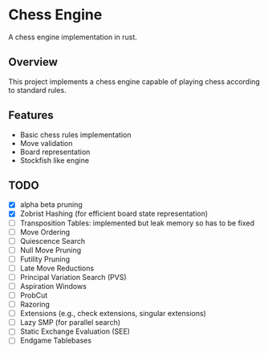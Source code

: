 # Chess Engine

A chess engine implementation in rust.

## Overview

This project implements a chess engine capable of playing chess according to standard rules.

## Features

- Basic chess rules implementation
- Move validation
- Board representation
- Stockfish like engine

## TODO

- [x] alpha beta pruning
- [x] Zobrist Hashing (for efficient board state representation)
- [ ] Transposition Tables: implemented but leak memory so has to be fixed
- [ ] Move Ordering
- [ ] Quiescence Search
- [ ] Null Move Pruning
- [ ] Futility Pruning
- [ ] Late Move Reductions
- [ ] Principal Variation Search (PVS)
- [ ] Aspiration Windows
- [ ] ProbCut
- [ ] Razoring
- [ ] Extensions (e.g., check extensions, singular extensions)
- [ ] Lazy SMP (for parallel search)
- [ ] Static Exchange Evaluation (SEE)
- [ ] Endgame Tablebases